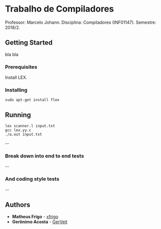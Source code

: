 

# Trabalho de Compiladores

Professor: Marcelo Johann.
Disciplina: Compiladores (INF01147).
Semestre: 2018/2.

## Getting Started

bla bla

### Prerequisites

Install LEX.

### Installing

```
sudo apt-get install flex
```

## Running


```
lex scanner.l input.txt
gcc lex.yy.c
./a.out input.txt
```

--

### Break down into end to end tests

--

### And coding style tests

--


## Authors

* **Matheus Frigo** - [xfrigo](https://github.com/xfrigo)
* **Gerônimo Acosta** - [GerVeit](https://github.com/gerveit)

